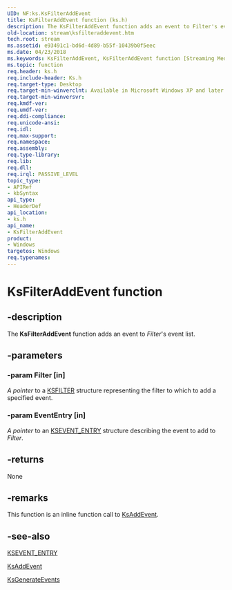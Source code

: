 ```yaml
---
UID: NF:ks.KsFilterAddEvent
title: KsFilterAddEvent function (ks.h)
description: The KsFilterAddEvent function adds an event to Filter's event list.
old-location: stream\ksfilteraddevent.htm
tech.root: stream
ms.assetid: e93491c1-bd6d-4d89-b55f-10439b0f5eec
ms.date: 04/23/2018
ms.keywords: KsFilterAddEvent, KsFilterAddEvent function [Streaming Media Devices], avfunc_a00691e6-cae6-40ae-9776-1b6d09e01d73.xml, ks/KsFilterAddEvent, stream.ksfilteraddevent
ms.topic: function
req.header: ks.h
req.include-header: Ks.h
req.target-type: Desktop
req.target-min-winverclnt: Available in Microsoft Windows XP and later operating systems and DirectX 8.0 and later DirectX versions.
req.target-min-winversvr: 
req.kmdf-ver: 
req.umdf-ver: 
req.ddi-compliance: 
req.unicode-ansi: 
req.idl: 
req.max-support: 
req.namespace: 
req.assembly: 
req.type-library: 
req.lib: 
req.dll: 
req.irql: PASSIVE_LEVEL
topic_type:
- APIRef
- kbSyntax
api_type:
- HeaderDef
api_location:
- ks.h
api_name:
- KsFilterAddEvent
product:
- Windows
targetos: Windows
req.typenames: 
---
```


# KsFilterAddEvent function


## -description


The<b> KsFilterAddEvent</b> function adds an event to <i>Filter</i>'s event list.


## -parameters




### -param Filter [in]

<i>A pointer</i> to a <a href="https://docs.microsoft.com/windows-hardware/drivers/ddi/content/ks/ns-ks-_ksfilter">KSFILTER</a> structure representing the filter to which to add a specified event.


### -param EventEntry [in]

<i>A pointer</i> to an <a href="https://docs.microsoft.com/windows-hardware/drivers/ddi/content/ks/ns-ks-_ksevent_entry">KSEVENT_ENTRY</a> structure describing the event to add to <i>Filter</i>.


## -returns



None




## -remarks



This function is an inline function call to <a href="https://docs.microsoft.com/windows-hardware/drivers/ddi/content/ks/nf-ks-ksaddevent">KsAddEvent</a>.




## -see-also




<a href="https://docs.microsoft.com/windows-hardware/drivers/ddi/content/ks/ns-ks-_ksevent_entry">KSEVENT_ENTRY</a>



<a href="https://docs.microsoft.com/windows-hardware/drivers/ddi/content/ks/nf-ks-ksaddevent">KsAddEvent</a>



<a href="https://docs.microsoft.com/windows-hardware/drivers/ddi/content/ks/nf-ks-ksgenerateevents">KsGenerateEvents</a>
 

 

